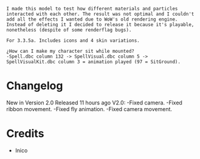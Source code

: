 ```
I made this model to test how different materials and particles interacted with each other. The result was not optimal and I couldn't add all the effects I wanted due to WoW's old rendering engine. Instead of deleting it I decided to release it because it's playable, nonetheless (despite of some renderflag bugs).

For 3.3.5a. Includes icons and 4 skin variations.

¿How can I make my character sit while mounted?
-Spell.dbc column 132 -> SpellVisual.dbc column 5 -> SpellVisualKit.dbc column 3 = animation played (97 = SitGround).
```

# Changelog

New in Version 2.0 
Released 11 hours ago
V2.0:
-Fixed camera.
-Fixed ribbon movement.
-Fixed fly animation.
-Fixed camera movement.

# Credits

- Inico